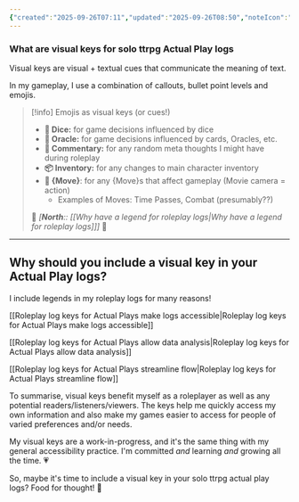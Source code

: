 ```yaml
---
{"created":"2025-09-26T07:11","updated":"2025-09-26T08:50","noteIcon":"signpost","dg-publish":true,"id":"1b2a2","dg-permalink":"1b2a2-why-rpg-log-key","dg-path":"Think/Why have visual keys for roleplay Actual Play logs.md","permalink":"/1b2a2-why-rpg-log-key/","dgPassFrontmatter":true}
---
```




<div class="transclusion internal-embed is-loaded"><div class="markdown-embed">



### What are visual keys for solo ttrpg Actual Play logs 

Visual keys are visual + textual cues that communicate the meaning of text. 

In my gameplay, I use a combination of callouts, bullet point levels and emojis. 


</div></div>



<div class="transclusion internal-embed is-loaded"><div class="markdown-embed">



> [!info] Emojis as visual keys (or cues!)
> - **🎲 Dice:** for game decisions influenced by dice
> - **🔮 Oracle:** for game decisions influenced by cards, Oracles, etc.
> - **💭 Commentary:** for any random meta thoughts I might have during roleplay
> - **📦 Inventory:** for any changes to main character inventory 
> - **🎥 {Move}**: for any {Move}s that affect gameplay (Movie camera = action) 
> 	- Examples of Moves: Time Passes, Combat (presumably??)
> 	
> 🔗 *[**North**:: [[Why have a legend for roleplay logs\|Why have a legend for roleplay logs]]]* 🤔

</div></div>


---

## Why should you include a visual key in your Actual Play logs? 

I include legends in my roleplay logs for many reasons! 

[[Roleplay log keys for Actual Plays make logs accessible\|Roleplay log keys for Actual Plays make logs accessible]]

[[Roleplay log keys for Actual Plays allow data analysis\|Roleplay log keys for Actual Plays allow data analysis]]

[[Roleplay log keys for Actual Plays streamline flow\|Roleplay log keys for Actual Plays streamline flow]]

To summarise, visual keys benefit myself as a roleplayer as well as any potential readers/listeners/viewers. The keys help me quickly access my own information and also make my games easier to access for people of varied preferences and/or needs. 

My visual keys are a work-in-progress, and it's the same thing with my general accessibility practice. I'm committed _and_ learning _and_ growing all the time. 💗

So, maybe it's time to include a visual key in your solo ttrpg actual play logs? Food for thought! 🧠